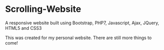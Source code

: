# Scrolling-Website
A responsive website built using Bootstrap, PHP7, Javascript, Ajax, JQuery, HTML5 and CSS3

This was created for my personal website. There are still more things to come!
